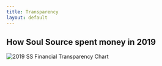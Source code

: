 ```yaml
---
title: Transparency
layout: default
---
```


## How Soul Source spent money in 2019

![2019 SS Financial Transparency Chart](https://user-images.githubusercontent.com/35118766/70164428-012e8780-1676-11ea-89d6-12721a1f7c4a.png)
